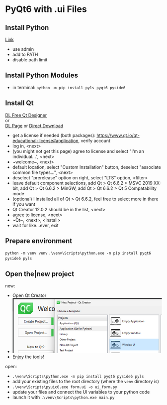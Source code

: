 # PyQt6 with .ui Files

## Install Python
[Link](https://www.python.org/ftp/python/3.12.2/python-3.12.2-amd64.exe)
* use admin
* add to PATH
* disable path limit

## Install Python Modules
* in terminal: `python -m pip install pyls pyqt6 pyside6`

## Install Qt
[DL Free Qt Designer](https://build-system.fman.io/static/public/files/Qt%20Designer%20Setup.exe)  
or  
[DL Page](https://www.qt.io/download-qt-installer-oss) or [Direct Download](https://d13lb3tujbc8s0.cloudfront.net/onlineinstallers/qt-unified-windows-x64-4.7.0-online.exe)
* get a license if needed (both packages): https://www.qt.io/qt-educational-license#application, verify account
* log in, \<next>
* (you might not get this page) agree to license and select "I'm an individual...", \<next>
* ~welcome~, \<next>
* default location, select "Custom Installation" button, deselect "associate common file types...", \<next>
* deselect "prerelease" option on right, select "LTS" option, \<filter>
* leave default component selections, add Qt > Qt 6.6.2 > MSVC 2019 XX-bit, add Qt > Qt 6.6.2 > MinGW, add Qt > Qt 6.6.2 > Qt 5 Compatability mode
* (optional) I installed all of Qt > Qt 6.6.2, feel free to select more in there if you want
* Qt Creator 12.0.2 should be in the list, \<next>
* agree to license, \<next>
* ~Qt~, \<next>, \<install>
* wait for like...ever, exit

## Prepare environment
`python -m venv venv`
`.\venv\Scripts\python.exe -m pip install pyqt6 pyside6 pyls`


## Open the|new project
new:  
* Open Qt Creator  
* ![Create a new Project](image.png)  
* Enjoy the tools!

open:  
* `.\venv\Scripts\python.exe -m pip install pyqt6 pyside6 pyls`
* add your existing files to the root directory (where the `venv` directory is)  
* `.\venv\Scripts\pyuic6.exe form.ui -o ui_form.py`
* update your files and connect the UI variables to your python code
* launch it with `.\venv\Scripts\python.exe main.py`
